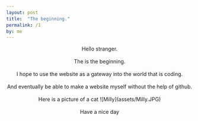 ```yaml
---
layout: post
title:  "The beginning."
permalink: /1
by: me
---
```


<p align="center">
Hello stranger. <br><br>
<centre> The is the beginning. </centre> <br><br>
I hope to use the website as a gateway into the world that is coding. <br><br>
And eventually be able to make a website myself without the help of github. <br><br>
Here is a picture of a cat 
![Milly](assets/Milly.JPG)
<br><br> Have a nice day
</p>
